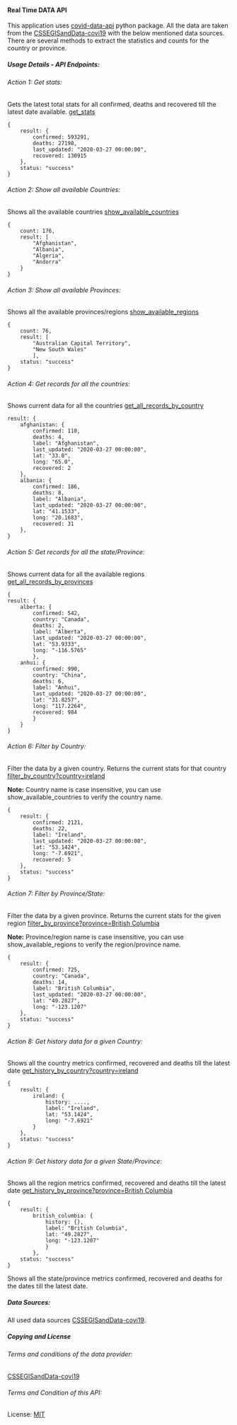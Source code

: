 #### Real Time DATA API

This application uses [covid-data-api](https://pypi.org/project/covid-data-api/) python package.
All the data are taken from the 
[CSSEGISandData-covi19](https://github.com/CSSEGISandData/COVID-19#2019-novel-coronavirus-covid-19-2019-ncov-data-repository-by-johns-hopkins-csse) 
with the below mentioned data sources. 
There are several methods to extract the statistics and counts for the country or province.

##### Usage Details - API Endpoints:

###### Action 1: Get stats:
Gets the latest total stats for all confirmed, deaths and recovered till the latest date available.
[get_stats](/api/v1/action/get_stats)
```
{
    result: {
        confirmed: 593291,
        deaths: 27198,
        last_updated: "2020-03-27 00:00:00",
        recovered: 130915
    },
    status: "success"
}
```
###### Action 2: Show all available Countries:
Shows all the available countries [show_available_countries](/api/v1/action/show_available_countries)
```
{
    count: 176,
    result: [
        "Afghanistan",
        "Albania",
        "Algeria",
        "Andorra"
    }
}
```
###### Action 3: Show all available Provinces:
Shows all the available provinces/regions [show_available_regions](/api/v1/action/show_available_regions)
```
{
    count: 76,
    result: [
        "Australian Capital Territory",
        "New South Wales"
        ],
    status: "success"
}
```
###### Action 4: Get records for all the countries:
Shows current data for all the countries [get_all_records_by_country](/api/v1/action/get_all_records_by_country)
```
result: {
    afghanistan: {
        confirmed: 110,
        deaths: 4,
        label: "Afghanistan",
        last_updated: "2020-03-27 00:00:00",
        lat: "33.0",
        long: "65.0",
        recovered: 2
    },
    albania: {
        confirmed: 186,
        deaths: 8,
        label: "Albania",
        last_updated: "2020-03-27 00:00:00",
        lat: "41.1533",
        long: "20.1683",
        recovered: 31
    },
}
```
###### Action 5: Get records for all the state/Province:
Shows current data for all the available regions [get_all_records_by_provinces](/api/v1/action/get_all_records_by_provinces)
```
{
result: {
    alberta: {
        confirmed: 542,
        country: "Canada",
        deaths: 2,
        label: "Alberta",
        last_updated: "2020-03-27 00:00:00",
        lat: "53.9333",
        long: "-116.5765"
        },
    anhui: {
        confirmed: 990,
        country: "China",
        deaths: 6,
        label: "Anhui",
        last_updated: "2020-03-27 00:00:00",
        lat: "31.8257",
        long: "117.2264",
        recovered: 984
        }
    }
}
```
###### Action 6: Filter by Country:
Filter the data by a given country. Returns the current stats for 
that country [filter_by_country?country=ireland](/api/v1/action/filter_by_country?country=ireland)

**Note:** Country name is case insensitive, you can use show_available_countries to verify the country name.
```
{
    result: {
        confirmed: 2121,
        deaths: 22,
        label: "Ireland",
        last_updated: "2020-03-27 00:00:00",
        lat: "53.1424",
        long: "-7.6921",
        recovered: 5
    },
    status: "success"
}
```
###### Action 7: Filter by Province/State:
Filter the data by a given province. Returns the current stats for 
the given region [filter_by_province?province=British Columbia](/api/v1/action/filter_by_province?province=British%20Columbia)

**Note:** Province/region name is case insensitive, you can use show_available_regions to verify the region/province name.
```
{
    result: {
        confirmed: 725,
        country: "Canada",
        deaths: 14,
        label: "British Columbia",
        last_updated: "2020-03-27 00:00:00",
        lat: "49.2827",
        long: "-123.1207"
    },
    status: "success"
}
```
###### Action 8: Get history data for a given Country:
Shows all the country metrics confirmed, recovered and deaths till the latest date [get_history_by_country?country=ireland](/api/v1/action/get_history_by_country?country=ireland)
```
{
    result: {
        ireland: {
            history: ....,
            label: "Ireland",
            lat: "53.1424",
            long: "-7.6921"
        }
    },
    status: "success"
}
```
###### Action 9: Get history data for a given State/Province:
Shows all the region metrics confirmed, recovered and deaths till the latest date [get_history_by_province?province=British Columbia](/api/v1/action/get_history_by_province?province=British%20Columbia)
```
{
    result: {
        british_columbia: {
            history: {},
            label: "British Columbia",
            lat: "49.2827",
            long: "-123.1207"
            }
        },
    status: "success"
}
```
Shows all the state/province metrics confirmed, recovered and deaths for the dates till the latest date.

##### Data Sources:
 
All used data sources [CSSEGISandData-covi19](https://github.com/CSSEGISandData/COVID-19#2019-novel-coronavirus-covid-19-2019-ncov-data-repository-by-johns-hopkins-csse).

##### Copying and License

###### Terms and conditions of the data provider:
[CSSEGISandData-covi19](https://github.com/CSSEGISandData/COVID-19#2019-novel-coronavirus-covid-19-2019-ncov-data-repository-by-johns-hopkins-csse)

###### Terms and Condition of this API:
License: [MIT](https://github.com/gtkChop/covid19/blob/master/LICENSE)


